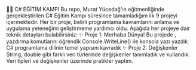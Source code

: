 🧑‍💻 C# EĞİTİM KAMPI
Bu repo, Murat Yücedağ'ın eğitmenliğinde gerçekleştirilen C# Eğitim Kampı süresince tamamladığım ilk 9 projeyi içermektedir. Her bir proje, belirli programlama kavramlarını anlama ve uygulama yeteneğimi geliştirmeme yardımcı oldu. Aşağıda her projeye dair teknik detayları bulabilirsiniz:
✨ Proje 1: Merhaba Dünya!
Bu projede , yazdırma komutlarını öğrendik Console.WriteLine() ile konsola yazı yazdık C# programlama dilinin temel yapısını kavradık
✨ Proje 2: Değişkenler
String, double gibi farklı veri türlerinde değişkenler tanımladık ve kullandık. Veri tipleri ve değişkenler üzerinde pratikler yaptım.
